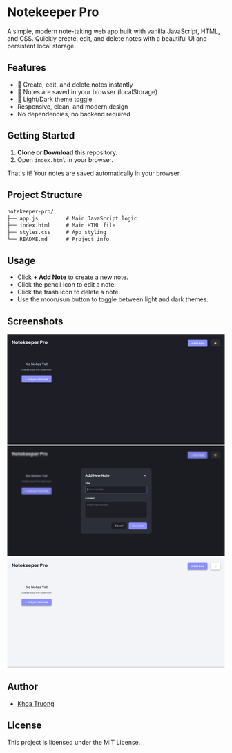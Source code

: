 # Notekeeper Pro

A simple, modern note-taking web app built with vanilla JavaScript, HTML, and CSS. Quickly create, edit, and delete notes with a beautiful UI and persistent local storage.

## Features

- 📝 Create, edit, and delete notes instantly
- 💾 Notes are saved in your browser (localStorage)
- 🌙 Light/Dark theme toggle
- Responsive, clean, and modern design
- No dependencies, no backend required

## Getting Started

1. **Clone or Download** this repository.
2. Open `index.html` in your browser.

That's it! Your notes are saved automatically in your browser.

## Project Structure

```
notekeeper-pro/
├── app.js         # Main JavaScript logic
├── index.html     # Main HTML file
├── styles.css     # App styling
└── README.md      # Project info
```

## Usage

- Click **+ Add Note** to create a new note.
- Click the pencil icon to edit a note.
- Click the trash icon to delete a note.
- Use the moon/sun button to toggle between light and dark themes.

## Screenshots

![Notekeeper Pro Screenshot](/Screenshot/Screenshot1.png)
![Notekeeper Pro Screenshot](/Screenshot/Screenshot2.png)
![Notekeeper Pro Screenshot](/Screenshot/Screenshot3.png)

## Author

- [Khoa Truong](https://github.com/khoatruong2511)

## License

This project is licensed under the MIT License.


